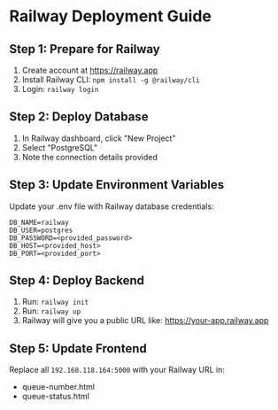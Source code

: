 # Railway Deployment Guide

## Step 1: Prepare for Railway
1. Create account at https://railway.app
2. Install Railway CLI: `npm install -g @railway/cli`
3. Login: `railway login`

## Step 2: Deploy Database
1. In Railway dashboard, click "New Project"
2. Select "PostgreSQL" 
3. Note the connection details provided

## Step 3: Update Environment Variables
Update your .env file with Railway database credentials:
```
DB_NAME=railway
DB_USER=postgres
DB_PASSWORD=<provided_password>
DB_HOST=<provided_host>
DB_PORT=<provided_port>
```

## Step 4: Deploy Backend
1. Run: `railway init`
2. Run: `railway up`
3. Railway will give you a public URL like: https://your-app.railway.app

## Step 5: Update Frontend
Replace all `192.168.118.164:5000` with your Railway URL in:
- queue-number.html
- queue-status.html
